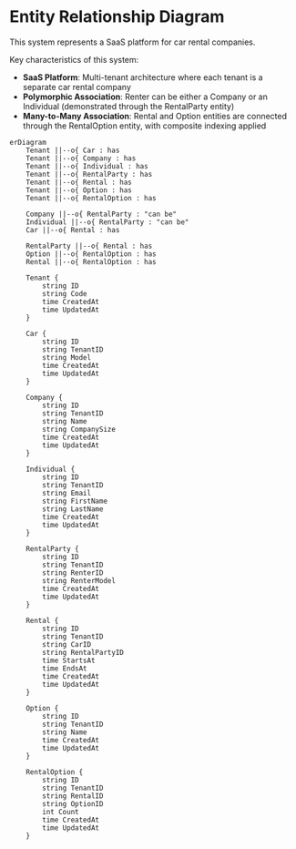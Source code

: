 # Entity Relationship Diagram

This system represents a SaaS platform for car rental companies.

Key characteristics of this system:

- **SaaS Platform**: Multi-tenant architecture where each tenant is a separate car rental company
- **Polymorphic Association**: Renter can be either a Company or an Individual (demonstrated through the RentalParty entity)
- **Many-to-Many Association**: Rental and Option entities are connected through the RentalOption entity, with composite indexing applied

```mermaid
erDiagram
    Tenant ||--o{ Car : has
    Tenant ||--o{ Company : has
    Tenant ||--o{ Individual : has
    Tenant ||--o{ RentalParty : has
    Tenant ||--o{ Rental : has
    Tenant ||--o{ Option : has
    Tenant ||--o{ RentalOption : has

    Company ||--o{ RentalParty : "can be"
    Individual ||--o{ RentalParty : "can be"
    Car ||--o{ Rental : has

    RentalParty ||--o{ Rental : has
    Option ||--o{ RentalOption : has
    Rental ||--o{ RentalOption : has

    Tenant {
        string ID
        string Code
        time CreatedAt
        time UpdatedAt
    }

    Car {
        string ID
        string TenantID
        string Model
        time CreatedAt
        time UpdatedAt
    }

    Company {
        string ID
        string TenantID
        string Name
        string CompanySize
        time CreatedAt
        time UpdatedAt
    }

    Individual {
        string ID
        string TenantID
        string Email
        string FirstName
        string LastName
        time CreatedAt
        time UpdatedAt
    }

    RentalParty {
        string ID
        string TenantID
        string RenterID
        string RenterModel
        time CreatedAt
        time UpdatedAt
    }

    Rental {
        string ID
        string TenantID
        string CarID
        string RentalPartyID
        time StartsAt
        time EndsAt
        time CreatedAt
        time UpdatedAt
    }

    Option {
        string ID
        string TenantID
        string Name
        time CreatedAt
        time UpdatedAt
    }

    RentalOption {
        string ID
        string TenantID
        string RentalID
        string OptionID
        int Count
        time CreatedAt
        time UpdatedAt
    }
```
